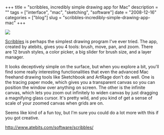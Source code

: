 +++
title = "scribbles, incredibly simple drawing app for Mac"
description = ""
tags = ["interface", "mac", "sketching", "software"]
date = "2008-12-16"
categories = ["blog"]
slug = "scribbles-incredibly-simple-drawing-app-mac"
+++



  <div class="notebook-screenshot"><a href="http://www.atebits.com/software/scribbles/"><img src="//konigi.com/media/bluga/wt49481259d6483.jpg"/></a></div><p><a href="http://www.atebits.com/software/scribbles/">Scribbles</a> is perhaps the simplest drawing program I've ever tried. The app, created by atebits, gives you 4 tools: brush, move, pan, and zoom. There are 12 brush styles, a color picker, a big slider for brush size, and a layer manager. </p>
<p>It looks deceptively simple on the surface, but when you explore a bit, you'll find some really interesting functionalities that even the advanced Mac freehand drawing tools like Sketchbook and ArtRage don't do well. One is the tracing paper mode, which gives you a transparent canvas so you can position the window over anything on screen. The other is the infinite canvas, which lets you zoom out infinitely to widen canvas by just dragging a magnifying glass cursor. It's pretty wild, and you kind of get a sense of scale of your zoomed canvas when grids are on.</p>
<p>Seems like kind of a fun toy, but I'm sure you could do a lot more with this if you got creative.</p>

  <a href="http://www.atebits.com/software/scribbles/">http://www.atebits.com/software/scribbles/</a>
